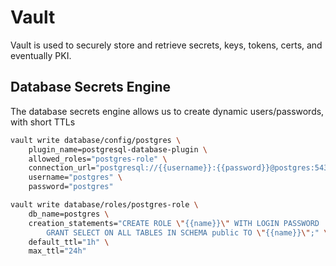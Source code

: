 # Vault

Vault is used to securely store and retrieve secrets, keys, tokens, certs, and eventually PKI.

## Database Secrets Engine

The database secrets engine allows us to create dynamic users/passwords, with short TTLs

```bash
vault write database/config/postgres \
    plugin_name=postgresql-database-plugin \
    allowed_roles="postgres-role" \
    connection_url="postgresql://{{username}}:{{password}}@postgres:5432/" \
    username="postgres" \
    password="postgres"
```

```bash
vault write database/roles/postgres-role \
    db_name=postgres \
    creation_statements="CREATE ROLE \"{{name}}\" WITH LOGIN PASSWORD '{{password}}' VALID UNTIL '{{expiration}}'; \
        GRANT SELECT ON ALL TABLES IN SCHEMA public TO \"{{name}}\";" \
    default_ttl="1h" \
    max_ttl="24h"
```
